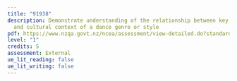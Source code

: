 ```yaml
---
title: "91938"
description: Demonstrate understanding of the relationship between key features
  and cultural context of a dance genre or style
pdf: https://www.nzqa.govt.nz/ncea/assessment/view-detailed.do?standardNumber=91938
level: "1"
credits: 5
assessment: External
ue_lit_reading: false
ue_lit_writing: false
---
```

